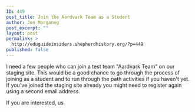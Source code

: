 ```yaml
---
ID: 449
post_title: Join the Aardvark Team as a Student
author: Jon Morganeg
post_excerpt: ""
layout: post
permalink: >
  http://eduguideinsiders.shepherdhistory.org/?p=449
published: false
---
```

I need a few people who can join a test team "Aardvark Team" on our staging site. This would be a good chance to go through the process of joining as a student and to run through the path activities if you haven't yet. If you've joined the staging site already you might need to register again using a second email address.

If you are interested, us